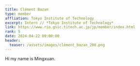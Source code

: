 ```yaml
---
title: Clément Bazan
type: member
affliation: Tokyo Institute of Technology
excerpt: Intern // *Tokyo Institute of Technology*
link: https://www.rio.gsic.titech.ac.jp/jp/member/index.html
rank: 5
date: 2024-04-22 00:00:00
header:
  teaser: /assets/images/clément_bazan_200.png
---
```


Hi my name is Mingxuan.

